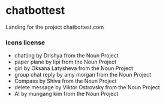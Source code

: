 # chatbottest
Landing for the project chatbottest.com

### Icons license

- chatting by Drishya from the Noun Project
- paper plane by lipi from the Noun Project
- girl by Oksana Latysheva from the Noun Project
- group chat reply by amy morgan from the Noun Project
- Compass by Shiva from the Noun Project
- delete message by Viktor Ostrovsky from the Noun Project
- AI by mungang kim from the Noun Project
